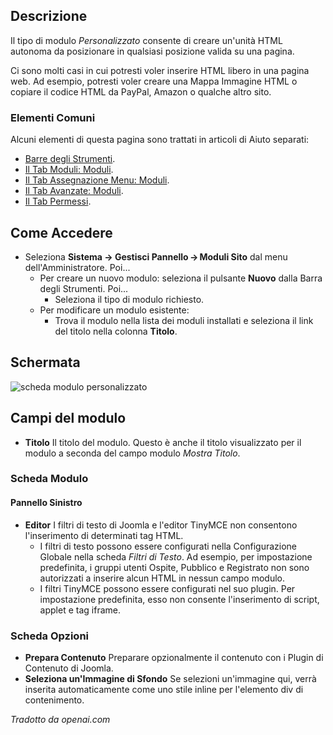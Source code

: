<!-- Filename: Help4.x:Site_Modules:_Custom / Display title: Moduli: Personalizzati -->

## Descrizione

Il tipo di modulo *Personalizzato* consente di creare un'unità HTML autonoma da posizionare in qualsiasi posizione valida su una pagina.

Ci sono molti casi in cui potresti voler inserire HTML libero in una pagina web. Ad esempio, potresti voler creare una Mappa Immagine HTML o copiare il codice HTML da PayPal, Amazon o qualche altro sito.

### Elementi Comuni

Alcuni elementi di questa pagina sono trattati in articoli di Aiuto separati:

* [Barre degli Strumenti](jdocmanual?article=help/common-elements/toolbars).
* [Il Tab Moduli: Moduli](jdocmanual?article=help/modules/modules-module-tab).
* [Il Tab Assegnazione Menu: Moduli](jdocmanual?article=help/modules/modules-menu-assignment-tab).
* [Il Tab Avanzate: Moduli](jdocmanual?article=help/modules/modules-advanced-tab).
* [Il Tab Permessi](jdocmanual?article=help/common-elements/edit-permissions).

## Come Accedere

- Seleziona **Sistema → Gestisci Pannello → Moduli Sito** dal menu
  dell'Amministratore. Poi...
  - Per creare un nuovo modulo: seleziona il pulsante **Nuovo** dalla Barra degli Strumenti. Poi...
    - Seleziona il tipo di modulo richiesto.
  - Per modificare un modulo esistente:
    - Trova il modulo nella lista dei moduli installati e seleziona il
      link del titolo nella colonna **Titolo**.

## Schermata

![scheda modulo personalizzato](../../../it/images/modules-site/modules-custom-module-tab.png)

## Campi del modulo

- **Titolo** Il titolo del modulo. Questo è anche il titolo visualizzato
  per il modulo a seconda del campo modulo *Mostra Titolo*.

### Scheda Modulo

#### Pannello Sinistro

- **Editor** I filtri di testo di Joomla e l'editor TinyMCE non consentono
  l'inserimento di determinati tag HTML.
  - I filtri di testo possono essere configurati nella Configurazione Globale
    nella scheda *Filtri di Testo*. Ad esempio, per impostazione predefinita, i gruppi 
    utenti Ospite, Pubblico e Registrato non sono autorizzati a inserire alcun 
    HTML in nessun campo modulo.
  - I filtri TinyMCE possono essere configurati nel suo plugin. Per impostazione predefinita, esso 
    non consente l'inserimento di script, applet e tag iframe.

### Scheda Opzioni

- **Prepara Contenuto** Preparare opzionalmente il contenuto con i Plugin di Contenuto di Joomla.
- **Seleziona un'Immagine di Sfondo** Se selezioni un'immagine qui, verrà
  inserita automaticamente come uno stile inline per l'elemento div di contenimento.

*Tradotto da openai.com*


